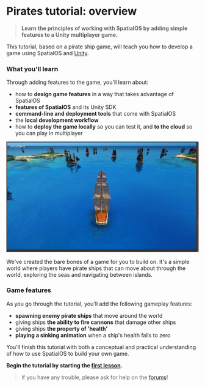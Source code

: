 # Pirates tutorial: overview

> **Learn the principles of working with SpatialOS by adding simple features to a Unity multiplayer game.**

This tutorial, based on a pirate ship game, will teach you how to develop a game using SpatialOS and
[Unity](https://unity3d.com/).

### What you'll learn

Through adding features to the game, you'll learn about:

* how to **design game features** in a way that takes advantage of SpatialOS
* **features of SpatialOS** and its Unity SDK
* **command-line and deployment tools** that come with SpatialOS
* the **local development workflow**
* how to **deploy the game locally** so you can test it, and **to the cloud** so you can play in multiplayer

![Pirate ships on the water](../../assets/pirates/lesson2/many-pirates.png)

We've created the bare bones of a game for you to build on. It's a simple world where
players have pirate ships that can move about through the world, exploring the seas and navigating
between islands.

### Game features

As you go through the tutorial, you'll add the following gameplay features:

* **spawning enemy pirate ships** that move around the world
* giving ships **the ability to fire cannons** that damage other ships
* giving ships **the property of 'health'**
* **playing a sinking animation** when a ship's health falls to zero

You'll finish this tutorial with both a conceptual and practical understanding of how to use SpatialOS to build your
own game.

**Begin the tutorial by starting the [first lesson](../../tutorials/pirates/lesson1.md).**

> If you have any trouble, please ask for help on the [forums](https://forums.improbable.io/)!
